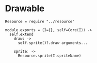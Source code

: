 Drawable
========

    Resource = require "../resource"

    module.exports = (I={}, self=Core(I)) ->
      self.extend
        draw: ->
          self.sprite()?.draw arguments...

        sprite: ->
          Resource.sprite(I.spriteName)
